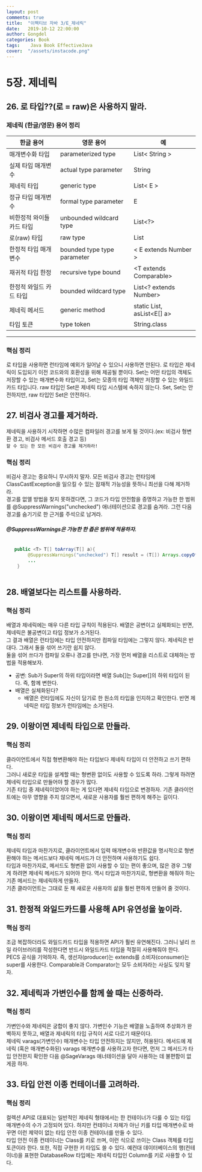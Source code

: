 ```yaml
---
layout: post
comments: true
title:  "이펙티브 자바 3/E_제네릭"
date:   2019-10-12 22:00:00
author: Gongdel
categories: Book
tags:	 Java Book EffectiveJava
cover:  "/assets/instacode.png"
---
```

# 5장. 제네릭
## 26. 로 타입??(로 = raw)은 사용하지 말라.
### 제네릭 (한글/영문) 용어 정리 

한글 용어 | 영문 용어 | 예
------------ | -------------| -------------|
매개변수화 타입         | parameterized type           |List< String >
실제 타입 매개변수      | actual type parameter        |String
제네릭 타입             | generic type                 |List< E >
정규 타입 매개변수      | formal type parameter        |E
비한정적 와이들카드 타입|unbounded wildcard type       |List<?>
로(raw) 타입            | raw type                     | List
한정적 타입 매개변수    | bounded type type parameter  | < E extends Number >
재귀적 타입 한정        | recursive type bound         | <T extends Comparable<T>>
한정적 와일드 카드 타입 | bounded wildcard type        | List<? extends Number>
제네릭 메서드           | generic method               |static <E> List<E>, asList<E[] a>
타입 토큰               | type token                   |String.class

---
### 핵심 정리
로 타입을 사용하면 런타임에 예외가 일어날 수 있으니 사용하면 안된다.
로 타입은 제네릭이 도입되기 이전 코드와의 호환성을 위해 제공될 뿐이다.
Set<Object>는 어떤 타입의 객체도 저장할 수 있는 매개변수화 타입이고,
Set<?>는 모종의 타입 객체만 저장할 수 있는 와일드카드 타입니다.
raw 타입인 Set은 제네릭 타입 시스템에 속하지 않는다.
Set<Object>, Set<?>는 안전하지만, raw 타입인 Set은 안전하다. 

## 27. 비검사 경고를 제거하라.
제네릭을 사용하기 시작하면 수많은 컴파일러 경고를 보게 될 것이다.(ex: 비검사 형변환 경고, 비검사 메서드 호출 경고 등)     
`할 수 있는 한 모든 비검사 경고를 제거하라!`
### 핵심 정리
비검사 경고는 중요하니 무시하지 말자. 모든 비검사 경고는 런타임에 ClassCastException을 일으킬 수 있는 잠재적 가능성을 뜻하니 최선을 다해 제거하라.  
경고를 없앨 방법을 찾지 못하겠다면, 그 코드가 타입 안전함을 증명하고 가능한 한 범위를 @SuppressWarnings("unchecked") 애너테이션으로 경고를 숨겨라. 그런 다음 경고를 숨기기로 한 근거를 주석으로 남겨라.
##### @SuppressWarnings은 가능한 한 좁은 범위에 적용하자.
~~~java

   public <T> T[] toArray(T[] a){
        @SuppressWarnings("unchecked") T[] result = (T[]) Arrays.copyOf(a, a.length, a.getClass());
        ...
    }
    
~~~

## 28. 배열보다는 리스트를 사용하라.
### 핵심 정리
배열과 제네릭에는 매우 다른 타입 규칙이 적용된다. 배열은 공변이고 실체화되는 반면, 제네릭은 불공변이고 타입 정보가 소거된다.  
그 결과 배열은 런타임에는 타입 안전하지만 컴파일 타임에는 그렇지 않다. 제네릭은 반대다. 그래서 둘을 섞어 쓰기란 쉽지 않다.  
둘을 섞어 쓰다가 컴파일 오류나 경고를 만나면, 가장 먼저 배열을 리스트로 대체하는 방법을 적용해보자.

+ 공변: Sub가 Super의 하위 타입이라면 배열 Sub[]는 Super[]의 하위 타입이 된다. 
	즉, 함께 변한다. 
+ 배열은 실체화된다?
	+ 배열은 런타임에도 자신이 담기로 한 원소의 타입을 인지하고 확인한다. 반면 제네릭은 타입 정보가 런타임에는 소거된다.

## 29. 이왕이면 제네릭 타입으로 만들라.
### 핵심 정리
클라이언트에서 직접 형변환해야 하는 타입보다 제네릭 타입이 더 안전하고 쓰기 편하다.  
그러니 새로운 타입을 설계할 때는 형변환 없이도 사용할 수 있도록 하라. 그렇게 하려면 제네릭 타입으로 만들어야 할 경우가 많다.  
기존 타입 중 제네릭이었어야 하는 게 있다면 제네릭 타입으로 변경하자. 기존 클라이언트에는 아무 영향을 주지 않으면서, 새로운 사용자를 훨씬 편하게 해주는 길이다.

## 30. 이왕이면 제네릭 메서드로 만들라.
### 핵심 정리
제네릭 타입과 마찬가지로, 클라이언트에서 입력 매개변수와 반환값을 명시적으로 형변환해야 하는 메서드보다 제네릭 메서드가 더 안전하며 사용하기도 쉽다.  
타입과 마찬가지로, 메서드도 형변환 없이 사용할 수 있는 편이 좋으며, 많은 경우 그렇게 하려면 제네릭 메서드가 되어야 한다. 역시 타입과 마찬가지로, 형변환을 해줘야 하는 기존 메서드는 제네릭하게 만들자.  
기존 클라이언트는 그대로 둔 채 새로운 사용자의 삶을 훨씬 편하게 만들어 줄 것이다.  

## 31. 한정적 와일드카드를 사용해 API 유연성을 높이라.
### 핵심 정리
조금 복잡하더라도 와일드카드 타입을 적용하면 API가 훨씬 유연해진다. 그러니 널리 쓰일 라이브러리를 작성한다면 반드시 와일드카드 타입을 적절히 사용해줘야 한다.  
PECS 공식을 기억하자. 즉, 생선자(producer)는 extends를 소비자(consumer)는 super를 사용한다. Comparable과 Comparator는 모두 소비자라는 사실도 잊지 말자.

## 32. 제네릭과 가변인수를 함께 쓸 때는 신중하라.
### 핵심 정리
가변인수와 제네릭은 궁합이 좋지 않다. 가변인수 기능은 배열을 노출하여 추상화가 완벽하지 못하고, 배열과 제네릭의 타입 규칙이 서로 다르기 때문이다.  
제네릭 varags(가변인수) 매개변수는 타입 안전하지는 않지만, 허용된다. 메서드에 제네릭 (혹은 매개변수화된) varags 매개변수를 사용하고자 한다면, 먼저 그 메서드가 타입 안전한지 확인한 다음 @SageVarags 애너테이션을 달아 사용하는 데 불편함이 없게끔 하자.

## 33. 타입 안전 이종 컨테이너를 고려하라.
### 핵심 정리
컬렉션 API로 대표되는 일반적인 제네릭 형태에서는 한 컨테이너가 다룰 수 있는 타입 매개변수의 수가 고정되어 있다. 하지만 컨테이너 자체가 아닌 키를 타입 매개변수로 바꾸면 이런 제약이 없는 타입 안전 이종 컨테이너를 만들 수 있다.  
타입 안전 이종 컨테이너는 Class를 키로 쓰며, 이런 식으로 쓰이는 Class 객체를 타입 토큰이라 한다. 또한, 직접 구현한 키 타입도 쓸 수 있다. 예컨대 데이터베이스의 행(컨테이너)을 표현한 DatabaseRow 타입에는 제네릭 타입인 Column<T>를 키로 사용할 수 있다.  
